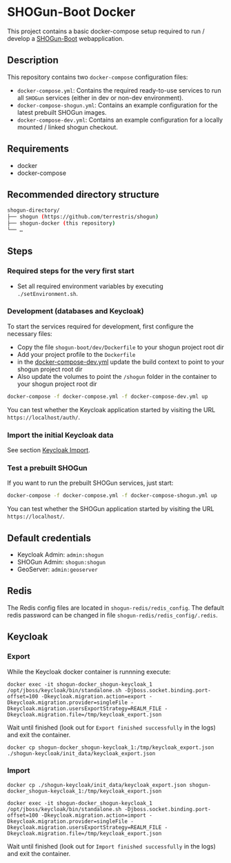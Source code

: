 # SHOGun-Boot Docker

This project contains a basic docker-compose setup required to run / develop a [SHOGun-Boot](https://github.com/terrestris/shogun) webapplication.

## Description

This repository contains two `docker-compose` configuration files:

* `docker-compose.yml`: Contains the required ready-to-use services to run all
  `SHOGun` services (either in dev or non-dev environment).
* `docker-compose-shogun.yml`: Contains an example configuration for the latest
  prebuilt SHOGun images.
* `docker-compose-dev.yml`: Contains an example configuration for a locally
  mounted / linked shogun checkout.

## Requirements

* docker
* docker-compose

## Recommended directory structure

```bash
shogun-directory/
├── shogun (https://github.com/terrestris/shogun)
├── shogun-docker (this repository)
└── …
```

## Steps

### Required steps for the very first start

* Set all required environment variables by executing `./setEnvironment.sh`.

### Development (databases and Keycloak)

To start the services required for development, first configure the necessary files:

* Copy the file `shogun-boot/dev/Dockerfile` to your shogun project root dir
* Add your project profile to the `Dockerfile`
* in the [docker-compose-dev.yml](docker-compose-dev.yml) update the build context to point to your shogun project root dir
* Also update the volumes to point the `/shogun` folder in the container to your shogun project root dir

```bash
docker-compose -f docker-compose.yml -f docker-compose-dev.yml up
```

You can test whether the Keycloak application started by visiting the URL
`https://localhost/auth/`.

### Import the initial Keycloak data

See section [Keycloak Import](#import).

### Test a prebuilt SHOGun

If you want to run the prebuilt SHOGun services, just start:

```bash
docker-compose -f docker-compose.yml -f docker-compose-shogun.yml up
```

You can test whether the SHOGun application started by visiting the URL
`https://localhost/`.

## Default credentials

* Keycloak Admin: `admin:shogun`
* SHOGun Admin: `shogun:shogun`
* GeoServer: `admin:geoserver`

## Redis

The Redis config files are located in `shogun-redis/redis_config`. The default redis password
can be changed in file `shogun-redis/redis_config/.redis`.

## Keycloak

### Export

While the Keycloak docker container is runnning execute:

```
docker exec -it shogun-docker_shogun-keycloak_1 /opt/jboss/keycloak/bin/standalone.sh -Djboss.socket.binding.port-offset=100 -Dkeycloak.migration.action=export -Dkeycloak.migration.provider=singleFile -Dkeycloak.migration.usersExportStrategy=REALM_FILE -Dkeycloak.migration.file=/tmp/keycloak_export.json
```

Wait until finished (look out for `Export finished successfully` in the logs) and exit the container.

```
docker cp shogun-docker_shogun-keycloak_1:/tmp/keycloak_export.json ./shogun-keycloak/init_data/keycloak_export.json
```

### Import

```
docker cp ./shogun-keycloak/init_data/keycloak_export.json shogun-docker_shogun-keycloak_1:/tmp/keycloak_export.json
```

```
docker exec -it shogun-docker_shogun-keycloak_1 /opt/jboss/keycloak/bin/standalone.sh -Djboss.socket.binding.port-offset=100 -Dkeycloak.migration.action=import -Dkeycloak.migration.provider=singleFile -Dkeycloak.migration.usersExportStrategy=REALM_FILE -Dkeycloak.migration.file=/tmp/keycloak_export.json
```

Wait until finished (look out for `Import finished successfully` in the logs) and exit the container.
